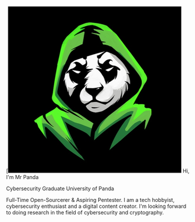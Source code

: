 [![Mrpanda](https://github.com/MrP4nda1337/MrP4nda/blob/main/mrpanda.jpg)
Hi, I'm Mr Panda

Cybersecurity Graduate University of Panda 

Full-Time Open-Sourcerer & Aspiring Pentester.
I am a tech hobbyist, cybersecurity enthusiast and a digital content creator.
I'm looking forward to doing research in the field of cybersecurity and cryptography.
